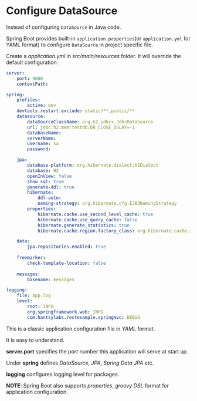 # Configure DataSource

Instead of configuring `DataSource` in Java code.

Spring Boot provides built-in `application.properties`(or `application.yml` for YAML format) to configure `DataSource` in project specific file.

Create a *application.yml* in *src/main/resources* folder. It will override the default configuration. 

```yaml
server:
	port: 9000
	contextPath: 

spring: 
	profiles:
		active: dev
	devtools.restart.exclude: static/**,public/**
	datasource:
		dataSourceClassName: org.h2.jdbcx.JdbcDataSource
		url: jdbc:h2:mem:testdb;DB_CLOSE_DELAY=-1
		databaseName: 
		serverName: 
		username: sa
		password: 

	jpa:
		database-platform: org.hibernate.dialect.H2Dialect
		database: H2
		openInView: false
		show_sql: true
		generate-ddl: true
		hibernate:
			ddl-auto: 
			naming-strategy: org.hibernate.cfg.EJB3NamingStrategy
		properties:
			hibernate.cache.use_second_level_cache: true
			hibernate.cache.use_query_cache: false
			hibernate.generate_statistics: true
			hibernate.cache.region.factory_class: org.hibernate.cache.internal.NoCachingRegionFactory

	data:
		jpa.repositories.enabled: true 
		
	freemarker:
		check-template-location: false
		
	messages:
		basename: messages

logging:
	file: app.log
	level:
		root: INFO
		org.springframework.web: INFO
		com.hantsylabs.restexample.springmvc: DEBUG
```
			
This is a classic application configuration file in *YAML* format.    

It is easy to understand.

**server.port** specifies the port number this application will serve at start up.

Under **spring** defines *DataSource*, *JPA*, *Spring Data JPA* etc.

**logging** configures logging level for packages.

**NOTE**: Spring Boot also supports *properties*, *groovy DSL* format for application configuration.